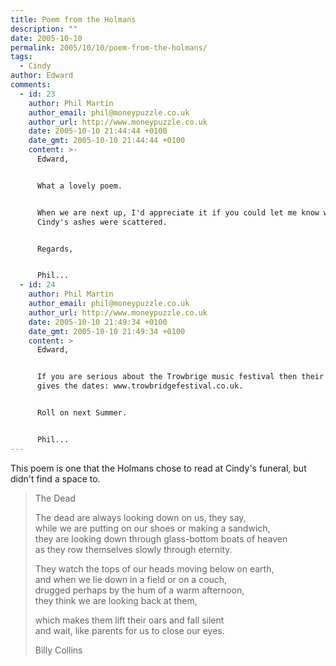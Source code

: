 ```yaml
---
title: Poem from the Holmans
description: ""
date: 2005-10-10
permalink: 2005/10/10/poem-from-the-holmans/
tags:
  - Cindy
author: Edward
comments:
  - id: 23
    author: Phil Martin
    author_email: phil@moneypuzzle.co.uk
    author_url: http://www.moneypuzzle.co.uk
    date: 2005-10-10 21:44:44 +0100
    date_gmt: 2005-10-10 21:44:44 +0100
    content: >-
      Edward,


      What a lovely poem.


      When we are next up, I'd appreciate it if you could let me know where
      Cindy's ashes were scattered.


      Regards,


      Phil...
  - id: 24
    author: Phil Martin
    author_email: phil@moneypuzzle.co.uk
    author_url: http://www.moneypuzzle.co.uk
    date: 2005-10-10 21:49:34 +0100
    date_gmt: 2005-10-10 21:49:34 +0100
    content: >
      Edward,


      If you are serious about the Trowbrige music festival then their site
      gives the dates: www.trowbridgefestival.co.uk.


      Roll on next Summer.


      Phil...
---
```


This poem is one that the Holmans chose to read at Cindy\'s funeral, but
didn\'t find a space to.

> The Dead
> 
> The dead are always looking down on us, they say,  
>  while we are putting on our shoes or making a sandwich,  
>  they are looking down through glass-bottom boats of heaven  
>  as they row themselves slowly through eternity.
> 
> They watch the tops of our heads moving below on earth,  
>  and when we lie down in a field or on a couch,  
>  drugged perhaps by the hum of a warm afternoon,  
>  they think we are looking back at them,
> 
> which makes them lift their oars and fall silent  
>  and wait, like parents for us to close our eyes.
> 
> Billy Collins

